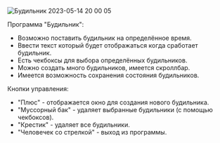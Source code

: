 ![Будильник 2023-05-14 20 00 05](https://github.com/DaniilSob2004/Alarm/assets/106149184/f9b21fe2-050b-4490-b4f5-eef5ef784904)

Программа "Будильник":
  - Возможно поставить будильник на определённое время.
  - Ввести текст который будет отображаться когда сработает будильник.
  - Есть чекбоксы для выбора определённых будильников.
  - Можно создать много будильников, имеется скроллбар.
  - Имеется возможность сохранения состояния будильников.

Кнопки управления:
  - "Плюс" - отображается окно для создания нового будильника.
  - "Муссорный бак" - удаляет выбранные будильники (с помощью чекбоксов).
  - "Крестик" - удаляет все будильники.
  - "Человечек со стрелкой" - выход из программы.
